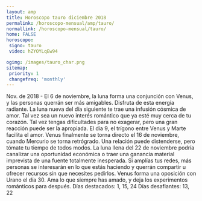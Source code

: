 ```yaml
---
layout: amp
title: Horoscopo tauro diciembre 2018 
permalink: /horoscopo-mensual/amp/tauro/
normallink: /horoscopo-mensual/tauro/
home: FALSE
horoscopo:
 signo: tauro
 video: hZYOYLqEw94

ogimg: /images/tauro_char.png
sitemap:
 priority: 1
 changefreq: 'monthly'
---
```



Nov. de 2018 - El 6 de noviembre, la luna forma una conjunción con Venus, y las personas querrán ser más amigables. Disfruta de esta energía radiante. La luna nueva del día siguiente te trae una infusión cósmica de amor. Tal vez sea un nuevo interés romántico que ya esté muy cerca de tu corazón. Tal vez tengas dificultades para no exagerar, pero una gran reacción puede ser la apropiada. 
El día 9, el trígono entre Venus y Marte facilita el amor. Venus finalmente se torna directo el 16 de noviembre, cuando Mercurio se torna retrógrado. Una relación puede distenderse, pero tómate tu tiempo de todos modos. 
La luna llena del 22 de noviembre podría canalizar una oportunidad económica o traer una ganancia material imprevista de una fuente totalmente inesperada. Si amplías tus redes, más personas se interesarán en lo que estás haciendo y querrán compartir u ofrecer recursos sin que necesites pedirlos. 
Venus forma una oposición con Urano el día 30. Ama lo que siempre has amado, y deja los experimentos románticos para después. 
Días destacados: 1, 15, 24
Días desafiantes: 13, 22